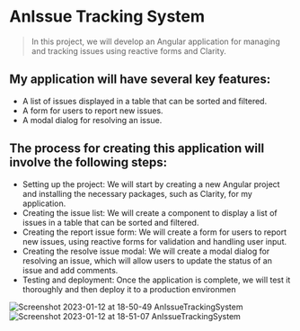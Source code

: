 
# AnIssue Tracking System
> In this project, we will develop an Angular application for managing and tracking issues using reactive forms and Clarity.
## My application will have several key features:
+ A list of issues displayed in a table that can be sorted and filtered.
+ A form for users to report new issues.
+ A modal dialog for resolving an issue.
## The process for creating this application will involve the following steps:
+ Setting up the project: We will start by creating a new Angular project and installing the necessary packages, such as Clarity, for my application.
+ Creating the issue list: We will create a component to display a list of issues in a table that can be sorted and filtered.
+ Creating the report issue form: We will create a form for users to report new issues, using reactive forms for validation and handling user input.
+ Creating the resolve issue modal: We will create a modal dialog for resolving an issue, which will allow users to update the status of an issue and add comments.
+ Testing and deployment: Once the application is complete, we will test it thoroughly and then deploy it to a production environmen


![Screenshot 2023-01-12 at 18-50-49 AnIssueTrackingSystem](https://user-images.githubusercontent.com/29811601/212144738-17a44c4b-50f7-4c64-bd1b-2c2095c38384.png)
![Screenshot 2023-01-12 at 18-51-07 AnIssueTrackingSystem](https://user-images.githubusercontent.com/29811601/212144777-3b58715e-7858-4a35-b9a4-32a9af2395e3.png)


